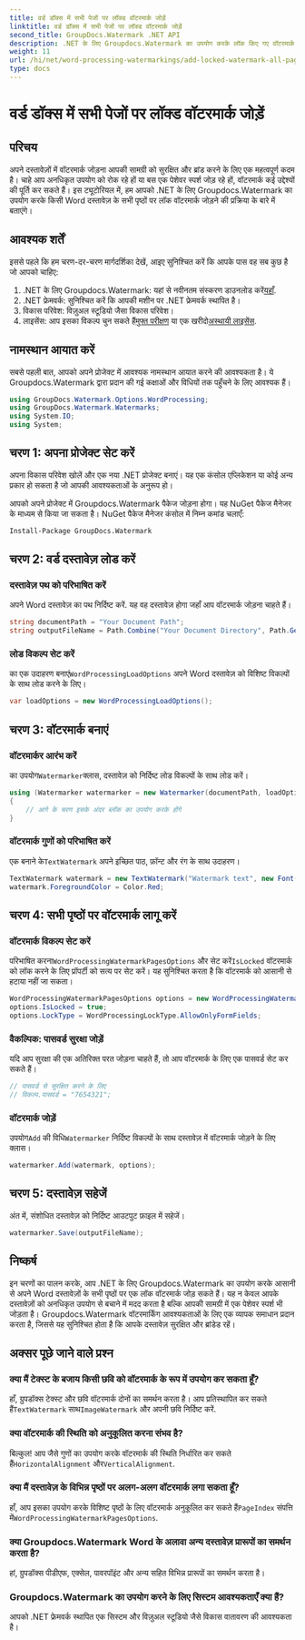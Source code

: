 ```yaml
---
title: वर्ड डॉक्स में सभी पेजों पर लॉक्ड वॉटरमार्क जोड़ें
linktitle: वर्ड डॉक्स में सभी पेजों पर लॉक्ड वॉटरमार्क जोड़ें
second_title: GroupDocs.Watermark .NET API
description: .NET के लिए Groupdocs.Watermark का उपयोग करके लॉक किए गए वॉटरमार्क जोड़कर अपने दस्तावेज़ सुरक्षित करें। आसान कार्यान्वयन के लिए हमारी चरण-दर-चरण मार्गदर्शिका का पालन करें।
weight: 11
url: /hi/net/word-processing-watermarkings/add-locked-watermark-all-pages-word-docs/
type: docs
---
```

# वर्ड डॉक्स में सभी पेजों पर लॉक्ड वॉटरमार्क जोड़ें

## परिचय
अपने दस्तावेज़ों में वॉटरमार्क जोड़ना आपकी सामग्री को सुरक्षित और ब्रांड करने के लिए एक महत्वपूर्ण कदम है। चाहे आप अनधिकृत उपयोग को रोक रहे हों या बस एक पेशेवर स्पर्श जोड़ रहे हों, वॉटरमार्क कई उद्देश्यों की पूर्ति कर सकते हैं। इस ट्यूटोरियल में, हम आपको .NET के लिए Groupdocs.Watermark का उपयोग करके किसी Word दस्तावेज़ के सभी पृष्ठों पर लॉक वॉटरमार्क जोड़ने की प्रक्रिया के बारे में बताएंगे।
## आवश्यक शर्तें
इससे पहले कि हम चरण-दर-चरण मार्गदर्शिका देखें, आइए सुनिश्चित करें कि आपके पास वह सब कुछ है जो आपको चाहिए:
1. .NET के लिए Groupdocs.Watermark: यहां से नवीनतम संस्करण डाउनलोड करें[यहाँ](https://releases.groupdocs.com/Watermark/net/).
2. .NET फ्रेमवर्क: सुनिश्चित करें कि आपकी मशीन पर .NET फ्रेमवर्क स्थापित है।
3. विकास परिवेश: विज़ुअल स्टूडियो जैसा विकास परिवेश।
4.  लाइसेंस: आप इसका विकल्प चुन सकते हैं[मुफ्त परीक्षण](https://releases.groupdocs.com/) या एक खरीदो[अस्थायी लाइसेंस](https://purchase.groupdocs.com/temporary-license/).
## नामस्थान आयात करें
सबसे पहली बात, आपको अपने प्रोजेक्ट में आवश्यक नामस्थान आयात करने की आवश्यकता है। ये Groupdocs.Watermark द्वारा प्रदान की गई कक्षाओं और विधियों तक पहुँचने के लिए आवश्यक हैं।
```csharp
using GroupDocs.Watermark.Options.WordProcessing;
using GroupDocs.Watermark.Watermarks;
using System.IO;
using System;
```
## चरण 1: अपना प्रोजेक्ट सेट करें

अपना विकास परिवेश खोलें और एक नया .NET प्रोजेक्ट बनाएं। यह एक कंसोल एप्लिकेशन या कोई अन्य प्रकार हो सकता है जो आपकी आवश्यकताओं के अनुरूप हो।

आपको अपने प्रोजेक्ट में Groupdocs.Watermark पैकेज जोड़ना होगा। यह NuGet पैकेज मैनेजर के माध्यम से किया जा सकता है। NuGet पैकेज मैनेजर कंसोल में निम्न कमांड चलाएँ:
```sh
Install-Package GroupDocs.Watermark
```
## चरण 2: वर्ड दस्तावेज़ लोड करें
### दस्तावेज़ पथ को परिभाषित करें
अपने Word दस्तावेज़ का पथ निर्दिष्ट करें. यह वह दस्तावेज़ होगा जहाँ आप वॉटरमार्क जोड़ना चाहते हैं।
```csharp
string documentPath = "Your Document Path";
string outputFileName = Path.Combine("Your Document Directory", Path.GetFileName(documentPath));
```
### लोड विकल्प सेट करें
 का एक उदाहरण बनाएं`WordProcessingLoadOptions` अपने Word दस्तावेज़ को विशिष्ट विकल्पों के साथ लोड करने के लिए।
```csharp
var loadOptions = new WordProcessingLoadOptions();
```
## चरण 3: वॉटरमार्क बनाएं
### वॉटरमार्कर आरंभ करें
 का उपयोग`Watermarker`क्लास, दस्तावेज़ को निर्दिष्ट लोड विकल्पों के साथ लोड करें।
```csharp
using (Watermarker watermarker = new Watermarker(documentPath, loadOptions))
{
    // आगे के चरण इसके अंदर ब्लॉक का उपयोग करके होंगे
}
```
### वॉटरमार्क गुणों को परिभाषित करें
 एक बनाने के`TextWatermark` अपने इच्छित पाठ, फ़ॉन्ट और रंग के साथ उदाहरण।
```csharp
TextWatermark watermark = new TextWatermark("Watermark text", new Font("Arial", 19));
watermark.ForegroundColor = Color.Red;
```
## चरण 4: सभी पृष्ठों पर वॉटरमार्क लागू करें
### वॉटरमार्क विकल्प सेट करें
 परिभाषित करना`WordProcessingWatermarkPagesOptions` और सेट करें`IsLocked` वॉटरमार्क को लॉक करने के लिए प्रॉपर्टी को सत्य पर सेट करें। यह सुनिश्चित करता है कि वॉटरमार्क को आसानी से हटाया नहीं जा सकता।
```csharp
WordProcessingWatermarkPagesOptions options = new WordProcessingWatermarkPagesOptions();
options.IsLocked = true;
options.LockType = WordProcessingLockType.AllowOnlyFormFields;
```
### वैकल्पिक: पासवर्ड सुरक्षा जोड़ें
यदि आप सुरक्षा की एक अतिरिक्त परत जोड़ना चाहते हैं, तो आप वॉटरमार्क के लिए एक पासवर्ड सेट कर सकते हैं।
```csharp
// पासवर्ड से सुरक्षित करने के लिए
// विकल्प.पासवर्ड = "7654321";
```
### वॉटरमार्क जोड़ें
 उपयोग`Add` की विधि`Watermarker` निर्दिष्ट विकल्पों के साथ दस्तावेज़ में वॉटरमार्क जोड़ने के लिए क्लास।
```csharp
watermarker.Add(watermark, options);
```
## चरण 5: दस्तावेज़ सहेजें
अंत में, संशोधित दस्तावेज़ को निर्दिष्ट आउटपुट फ़ाइल में सहेजें।
```csharp
watermarker.Save(outputFileName);
```

## निष्कर्ष
इन चरणों का पालन करके, आप .NET के लिए Groupdocs.Watermark का उपयोग करके आसानी से अपने Word दस्तावेज़ों के सभी पृष्ठों पर एक लॉक वॉटरमार्क जोड़ सकते हैं। यह न केवल आपके दस्तावेज़ों को अनधिकृत उपयोग से बचाने में मदद करता है बल्कि आपकी सामग्री में एक पेशेवर स्पर्श भी जोड़ता है। Groupdocs.Watermark वॉटरमार्किंग आवश्यकताओं के लिए एक व्यापक समाधान प्रदान करता है, जिससे यह सुनिश्चित होता है कि आपके दस्तावेज़ सुरक्षित और ब्रांडेड रहें।
## अक्सर पूछे जाने वाले प्रश्न
### क्या मैं टेक्स्ट के बजाय किसी छवि को वॉटरमार्क के रूप में उपयोग कर सकता हूँ?
 हाँ, ग्रुपडॉक्स टेक्स्ट और छवि वॉटरमार्क दोनों का समर्थन करता है। आप प्रतिस्थापित कर सकते हैं`TextWatermark` साथ`ImageWatermark` और अपनी छवि निर्दिष्ट करें.
### क्या वॉटरमार्क की स्थिति को अनुकूलित करना संभव है?
 बिल्कुल! आप जैसे गुणों का उपयोग करके वॉटरमार्क की स्थिति निर्धारित कर सकते हैं`HorizontalAlignment` और`VerticalAlignment`.
### क्या मैं दस्तावेज़ के विभिन्न पृष्ठों पर अलग-अलग वॉटरमार्क लगा सकता हूँ?
 हाँ, आप इसका उपयोग करके विशिष्ट पृष्ठों के लिए वॉटरमार्क अनुकूलित कर सकते हैं`PageIndex` संपत्ति में`WordProcessingWatermarkPagesOptions`.
### क्या Groupdocs.Watermark Word के अलावा अन्य दस्तावेज़ प्रारूपों का समर्थन करता है?
हां, ग्रुपडॉक्स पीडीएफ, एक्सेल, पावरपॉइंट और अन्य सहित विभिन्न प्रारूपों का समर्थन करता है।
### Groupdocs.Watermark का उपयोग करने के लिए सिस्टम आवश्यकताएँ क्या हैं?
आपको .NET फ्रेमवर्क स्थापित एक सिस्टम और विज़ुअल स्टूडियो जैसे विकास वातावरण की आवश्यकता है।